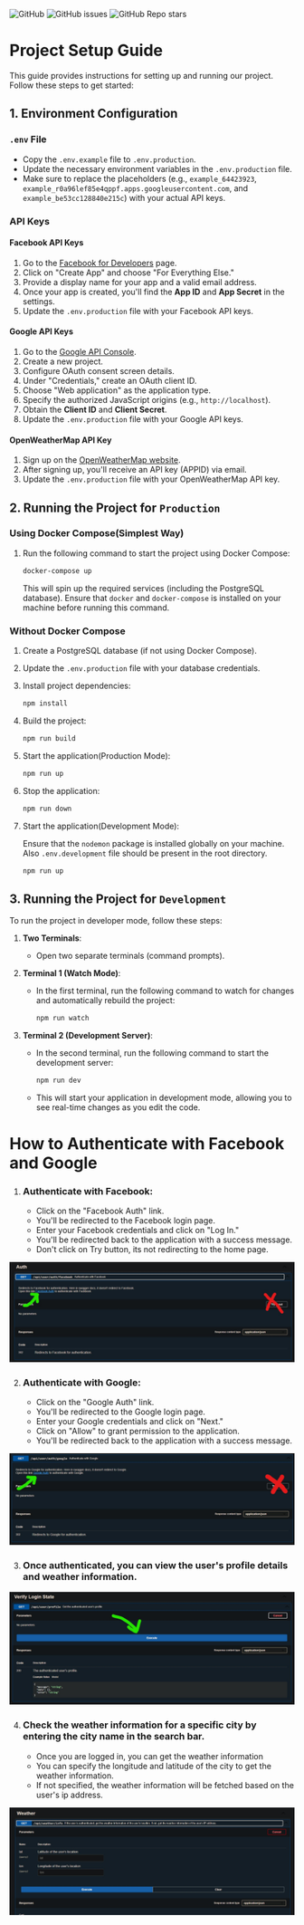 ![GitHub](https://img.shields.io/github/license/GV211432/weather-be) ![GitHub issues](https://img.shields.io/github/issues-raw/GV211432/weather-be) ![GitHub Repo stars](https://img.shields.io/github/stars/GV211432/weather-be?style=social)


# Project Setup Guide

This guide provides instructions for setting up and running our project. Follow these steps to get started:

## 1. Environment Configuration

### `.env` File

- Copy the `.env.example` file to `.env.production`.
- Update the necessary environment variables in the `.env.production` file.
- Make sure to replace the placeholders (e.g., `example_64423923`, `example_r0a96lef85e4qppf.apps.googleusercontent.com`, and `example_be53cc128840e215c`) with your actual API keys.

### API Keys

#### Facebook API Keys

1. Go to the [Facebook for Developers](https://developers.facebook.com/apps) page.
2. Click on "Create App" and choose "For Everything Else."
3. Provide a display name for your app and a valid email address.
4. Once your app is created, you'll find the **App ID** and **App Secret** in the settings.
5. Update the `.env.production` file with your Facebook API keys.

#### Google API Keys

1. Go to the [Google API Console](https://console.developers.google.com/).
2. Create a new project.
3. Configure OAuth consent screen details.
4. Under "Credentials," create an OAuth client ID.
5. Choose "Web application" as the application type.
6. Specify the authorized JavaScript origins (e.g., `http://localhost`).
7. Obtain the **Client ID** and **Client Secret**.
8. Update the `.env.production` file with your Google API keys.

#### OpenWeatherMap API Key

1. Sign up on the [OpenWeatherMap website](https://openweathermap.org/appid).
2. After signing up, you'll receive an API key (APPID) via email.
3. Update the `.env.production` file with your OpenWeatherMap API key.

## 2. Running the Project for `Production`

### Using Docker Compose(Simplest Way)

1. Run the following command to start the project using Docker Compose:
   ```bash
   docker-compose up
   ```
   This will spin up the required services (including the PostgreSQL database).
   Ensure that `docker` and `docker-compose` is installed on your machine before running this command.

### Without Docker Compose

1. Create a PostgreSQL database (if not using Docker Compose).

2. Update the `.env.production` file with your database credentials.

3. Install project dependencies:
   ```bash
   npm install
   ```

4. Build the project:
   ```bash
   npm run build
   ```

5. Start the application(Production Mode):
   ```bash
   npm run up
   ```

6. Stop the application:
   ```bash
   npm run down
   ```    

5. Start the application(Development Mode):

   Ensure that the `nodemon` package is installed globally on your machine.
   Also `.env.development` file should be present in the root directory.

   ```bash
   npm run up
   ```
## 3. Running the Project for `Development`

To run the project in developer mode, follow these steps:

1. **Two Terminals**:
   - Open two separate terminals (command prompts).

2. **Terminal 1 (Watch Mode)**:
   - In the first terminal, run the following command to watch for changes and automatically rebuild the project:
     ```bash
     npm run watch
     ```

3. **Terminal 2 (Development Server)**:
   - In the second terminal, run the following command to start the development server:
     ```bash
     npm run dev
     ```
   - This will start your application in development mode, allowing you to see real-time changes as you edit the code.


# How to Authenticate with Facebook and Google 

1. ### Authenticate with Facebook:
   - Click on the "Facebook Auth" link.
   - You'll be redirected to the Facebook login page.
   - Enter your Facebook credentials and click on "Log In."
   - You'll be redirected back to the application with a success message.
   - Don't click on Try button, its not redirecting to the home page.

![How to auth with Facebook](./docs/img/facebook.jpg)

2. ### Authenticate with Google:
   - Click on the "Google Auth" link.
   - You'll be redirected to the Google login page.
   - Enter your Google credentials and click on "Next."
   - Click on "Allow" to grant permission to the application.
   - You'll be redirected back to the application with a success message.

![How to auth with Google](./docs/img/google.jpg)

3. ### Once authenticated, you can view the user's profile details and weather information.

![Check Auth Status](./docs/img/profile.jpg)

4. ### Check the weather information for a specific city by entering the city name in the search bar.
   - Once you are logged in, you can get the weather information
   - You can specify the longitude and latitude of the city to get the weather information.
   - If not specified, the weather information will be fetched based on the user's ip address.

![Weather Info](./docs/img/weather.jpg)